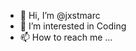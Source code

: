 - 👋 Hi, I’m @jxstmarc
- 👀 I’m interested in Coding
- 📫 How to reach me ...

<!---
jxstmarc/jxstmarc is a ✨ special ✨ repository because its `README.md` (this file) appears on your GitHub profile.
You can click the Preview link to take a look at your changes.
--->
